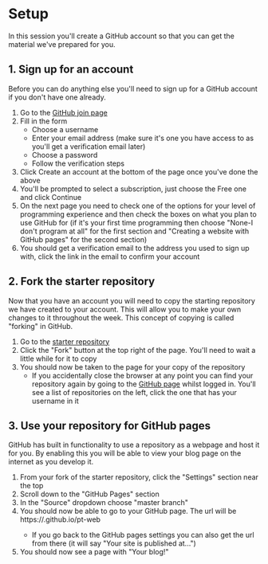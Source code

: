 # Setup

In this session you'll create a GitHub account so that you can get the material we've prepared for you.

## 1. Sign up for an account
Before you can do anything else you'll need to sign up for a GitHub account if you don't have one already.

1. Go to the [GitHub join page](https://github.com/join)
2. Fill in the form
    - Choose a username
    - Enter your email address (make sure it's one you have access to as you'll get a verification email later)
    - Choose a password
    - Follow the verification steps
3. Click Create an account at the bottom of the page once you've done the above
4. You'll be prompted to select a subscription, just choose the Free one and click Continue
5. On the next page you need to check one of the options for your level of programming experience and then check the boxes on what you plan to use GitHub for (if it's your first time programming then choose "None-I don't program at all" for the first section and "Creating a website with GitHub pages" for the second section)
6. You should get a verification email to the address you used to sign up with, click the link in the email to confirm your account

## 2. Fork the starter repository
Now that you have an account you will need to copy the starting repository we have created to your account. This will allow you to make your own changes to it throughout the week. This concept of copying is called "forking" in GitHub.

1. Go to the [starter repository](https://github.com/OmNomRarg/pt-web)
2. Click the "Fork" button at the top right of the page. You'll need to wait a little while for it to copy
3. You should now be taken to the page for your copy of the repository
    - If you accidentally close the browser at any point you can find your repository again by going to the [GitHub page](https://github.com/) whilst logged in. You'll see a list of repositories on the left, click the one that has your username in it

## 3. Use your repository for GitHub pages
GitHub has built in functionality to use a repository as a webpage and host it for you. By enabling this you will be able to view your blog page on the internet as you develop it.

1. From your fork of the starter repository, click the "Settings" section near the top
2. Scroll down to the "GitHub Pages" section
3. In the "Source" dropdown choose "master branch"
4. You should now be able to go to your GitHub page. The url will be https://<YourUsernameHere>.github.io/pt-web
    - If you go back to the GitHub pages settings you can also get the url from there (it will say "Your site is published at...")
5. You should now see a page with "Your blog!"
